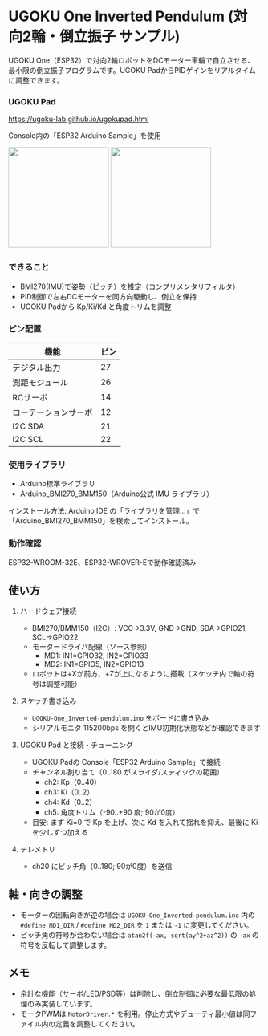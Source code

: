 # UGOKU One Inverted Pendulum (対向2輪・倒立振子 サンプル)
UGOKU One（ESP32）で対向2輪ロボットをDCモーター車輪で自立させる、最小限の倒立振子プログラムです。UGOKU PadからPIDゲインをリアルタイムに調整できます。

### UGOKU Pad
https://ugoku-lab.github.io/ugokupad.html

Console内の「ESP32 Arduino Sample」を使用

<img src="https://github.com/user-attachments/assets/a0c7ed43-5082-4802-9647-cbb8cc861142" width="200">
<img src="https://github.com/user-attachments/assets/578605c3-9ea8-434b-b564-59bf12aa8233" width="200">

### できること
- BMI270(IMU)で姿勢（ピッチ）を推定（コンプリメンタリフィルタ）
- PID制御で左右DCモーターを同方向駆動し、倒立を保持
- UGOKU Padから Kp/Ki/Kd と角度トリムを調整

### ピン配置
| 機能 | ピン |
| ------------- | ------------- |
| デジタル出力  | 27 |
| 測距モジュール | 26 |
| RCサーボ | 14 |
| ローテーションサーボ | 12 |
| I2C SDA | 21 |
| I2C SCL | 22 |

### 使用ライブラリ
- Arduino標準ライブラリ
- Arduino_BMI270_BMM150（Arduino公式 IMU ライブラリ）

インストール方法: Arduino IDE の「ライブラリを管理…」で「Arduino_BMI270_BMM150」を検索してインストール。

### 動作確認
ESP32-WROOM-32E、ESP32-WROVER-Eで動作確認済み

## 使い方
1. ハードウェア接続
	- BMI270/BMM150（I2C）: VCC->3.3V, GND->GND, SDA->GPIO21, SCL->GPIO22
	- モータードライバ配線（ソース参照）
	  - MD1: IN1=GPIO32, IN2=GPIO33
	  - MD2: IN1=GPIO5,  IN2=GPIO13
	- ロボットは+Xが前方、+Zが上になるように搭載（スケッチ内で軸の符号は調整可能）

2. スケッチ書き込み
	- `UGOKU-One_Inverted-pendulum.ino` をボードに書き込み
	- シリアルモニタ 115200bps を開くとIMU初期化状態などが確認できます

3. UGOKU Pad と接続・チューニング
	- UGOKU Padの Console「ESP32 Arduino Sample」で接続
	- チャンネル割り当て（0..180 がスライダ/スティックの範囲）
	  - ch2: Kp（0..40）
	  - ch3: Ki（0..2）
	  - ch4: Kd（0..2）
	  - ch5: 角度トリム（-90..+90 度; 90が0度）
	- 目安: まず Ki=0 で Kp を上げ、次に Kd を入れて揺れを抑え、最後に Ki を少しずつ加える

4. テレメトリ
	- ch20 にピッチ角（0..180; 90が0度）を送信

## 軸・向きの調整
- モーターの回転向きが逆の場合は `UGOKU-One_Inverted-pendulum.ino` 内の `#define MD1_DIR` / `#define MD2_DIR` を `1` または `-1` に変更してください。
- ピッチ角の符号が合わない場合は `atan2f(-ax, sqrt(ay^2+az^2))` の `-ax` の符号を反転して調整します。

## メモ
- 余計な機能（サーボ/LED/PSD等）は削除し、倒立制御に必要な最低限の処理のみ実装しています。
- モータPWMは `MotorDriver.*` を利用。停止方式やデューティ最小値は同ファイル内の定義を調整してください。


